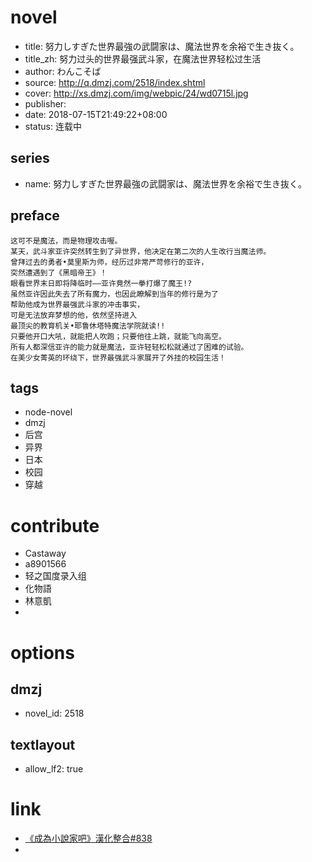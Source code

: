 # novel

- title: 努力しすぎた世界最強の武闘家は、魔法世界を余裕で生き抜く。
- title_zh: 努力过头的世界最强武斗家，在魔法世界轻松过生活
- author: わんこそば
- source: http://q.dmzj.com/2518/index.shtml
- cover: http://xs.dmzj.com/img/webpic/24/wd0715l.jpg
- publisher:
- date: 2018-07-15T21:49:22+08:00
- status: 连载中

## series

- name: 努力しすぎた世界最強の武闘家は、魔法世界を余裕で生き抜く。

## preface


```
这可不是魔法，而是物理攻击喔。
某天，武斗家亚许突然转生到了异世界，他决定在第二次的人生改行当魔法师。
曾拜过去的勇者•莫里斯为师，经历过非常严苛修行的亚许，
突然遭遇到了《黑暗帝王》！
眼看世界末日即将降临时——亚许竟然一拳打爆了魔王!?
虽然亚许因此失去了所有魔力，也因此瞭解到当年的修行是为了
帮助他成为世界最强武斗家的冲击事实，
可是无法放弃梦想的他，依然坚持进入
最顶尖的教育机关•耶鲁休塔特魔法学院就读!!
只要他开口大吼，就能把人吹跑；只要他往上跳，就能飞向高空。
所有人都深信亚许的能力就是魔法，亚许轻轻松松就通过了困难的试验。
在美少女菁英的环绕下，世界最强武斗家展开了外挂的校园生活！
```

## tags

- node-novel
- dmzj
- 后宫
- 异界
- 日本
- 校园
- 穿越

# contribute

- Castaway
- a8901566
- 轻之国度录入组
- 化物語
- 林意凱
- 

# options

## dmzj

- novel_id: 2518

## textlayout

- allow_lf2: true

# link

- [《成為小說家吧》漢化整合#838](http://tieba.baidu.com/p/4295900106?pid=119472958863#119472958863)
- 
